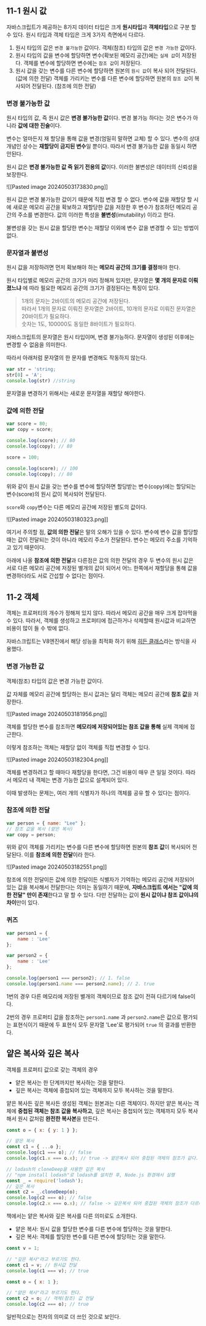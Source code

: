## 11-1 원시 값  

자바스크립트가 제공하는 8가지 데이터 타입은 크게 **원시타입**과 **객체타입**으로 구분 할 수 있다. 원시 타입과 객체 타입은 크게 3가지 측면에서 다르다.

1. 원시 타입의 값은 `변경 불가능한` 값이다. 객체(참조) 타입의 값은 `변경 가능한` 값이다.
2. 원시 타입의 값을 변수에 할당하면 변수(확보된 메모리 공간)에는 `실제 값`이 저장된다. 객체를 변수에 할당하면 변수에는 `참조 값`이 저장된다.
3. 원시 값을 갖는 변수를 다른 변수에 할당하면 원본의 `원시 값`이 복사 되어 전달된다.(값에 의한 전달) 객체를 가리키는 변수를 다른 변수에 할당하면 원본의 `참조 값`이 복사되어 전달된다. (참조에 의한 전달)

### 변경 불가능한 값  

원시 타입의 값, 즉 원시 값은 **변경 불가능한 값**이다. 변경 불가능 하다는 것은 변수가 아니라 **값에 대한 진술**이다.

변수는 얼마든지 재 할당을 통해 값을 변경(엄밀히 말하면 교체) 할 수 있다. 변수의 상대 개념인 상수는 **재할당이 금지된 변수**일 뿐이다. 따라서 변경 불가능한 값을 동일시 하면 안된다.

원시 값은 **변경 불가능한 값 즉 읽기 전용의 값**이다. 이러한 불변성은 데이터의 신뢰성을 보장한다.

![[Pasted image 20240503173830.png]]

원시 값은 변경 불가능한 값이기 때문에 직접 변경 할 수 없다. 변수에 값을 재할당 할 시에 새로운 메모리 공간을 확보하고 재할당한 값을 저장한 후 변수가 참조하던 메모리 공간의 주소를 변경한다. 값의 이러한 특성을 **불변성**(imutability) 이라고 한다.

불변성을 갖는 원시 값을 할당한 변수는 재할당 이외에 변수 값을 변경할 수 있는 방법이 없다.
### 문자열과 불변성  

원시 값을 저장하려면 먼저 확보해야 하는 **메모리 공간의 크기를 결정**해야 한다.

원시 타입별로 메모리 공간의 크기가 미리 정해져 있지만, 문자열은 **몇 개의 문자로 이뤄졌느냐** 에 따라 필요한 메모리 공간의 크기가 결정된다는 특징이 있다.

> 1개의 문자는 2바이트의 메모리 공간에 저장된다.  
> 따라서 1개의 문자로 이뤄진 문자열은 2바이트, 10개의 문자로 이뤄진 문자열은 20바이트가 필요하다.  
> 숫자는 1도, 100000도 동일한 8바이트가 필요하다.

자바스크립트의 문자열은 원시 타입이며, 변경 불가능하다. 문자열이 생성된 이후에는 변경할 수 없음을 의미한다.

따라서 아래처럼 문자열의 한 문자를 변경해도 작동하지 않는다.

```javascript
var str = 'string;
str[0] = 'A'; 
console.log(str) //string
```

문자열을 변경하기 위해서는 새로운 문자열을 재할당 해야한다.
### 값에 의한 전달  

```javascript
var score = 80;
var copy = score;

console.log(score); // 80
console.log(copy); // 80

score = 100;

console.log(score); // 100
console.log(copy); // 80
```

위와 같이 원시 값을 갖는 변수를 변수에 할당하면 할당받는 변수(copy)에는 할당되는 변수(score)의 원시 값이 복사되어 전달된다.

`score`와 `copy`변수는 다른 메모리 공간에 저장된 별도의 값이다.

![[Pasted image 20240503180323.png]]

여기서 주의할 점, **값의 의한 전달**은 말의 오해가 있을 수 있다. 변수에 변수 값을 할당할때는 값이 전달되는 것이 아니라 메모리 주소가 전달된다. 변수는 메모리 주소를 기억하고 있기 때문이다.

아래에 나올 **참조에 의한 전달**과 다른점은 값의 의한 전달의 경우 두 변수의 원시 값은 서로 다른 메모리 공간에 저장된 별개의 값이 되어서 어느 한쪽에서 재할당을 통해 값을 변경하더라도 서로 간섭할 수 없다는 점이다.
## 11-2 객체  

객체는 프로퍼티의 개수가 정해져 있지 않다. 따라서 메모리 공간을 매우 크게 잡아먹을 수 있다. 따라서, 객체를 생성하고 프로퍼티에 접근하거나 삭제할때 원시값과 비교하면 비용이 많이 들 수 밖에 없다.

자바스크립트는 V8엔진에서 해당 성능을 최적화 하기 위해 [히든 클래스](https://wooncloud.tistory.com/105)라는 방식을 사용했다.
### 변경 가능한 값  

객체(참조) 타입의 값은 변경 가능한 값이다.

값 자체를 메모리 공간에 할당하는 원시 값과는 달리 객체는 메모리 공간에 **참조 값**을 저장한다.

![[Pasted image 20240503181956.png]]

객체를 할당한 변수를 참조하면 **메모리에 저장되어있는 참조 값을 통해** 실제 객체에 접근한다.

이렇게 참조하는 객체는 재할당 없이 객체를 직접 변경할 수 있다.

![[Pasted image 20240503182304.png]]

객체를 변경하려고 할 때마다 재할당을 한다면, 그건 비용이 매우 큰 일일 것이다. 따라서 메모리 내 객체는 변경 가능한 값으로 설계되어 있다.

이때 발생하는 문제는, 여러 개의 식별자가 하나의 객체를 공유 할 수 있다는 점이다.

### 참조에 의한 전달

```js
var person = { name: "Lee" };
// 참조 값을 복사 (얕은 복사)
var copy = person;
```

위와 같이 객체를 가리키는 변수를 다른 변수에 할당하면 원본의 **참조 값**이 복사되어 전달된다. 이를 **참조에 의한 전달**이라 한다. 

![[Pasted image 20240503182551.png]]

참조에 의한 전달이든 값에 의한 전달이든 식별자가 기억하는 메모리 공간에 저장되어 있는 값을 복사해서 전달한다는 의미는 동일하기 때문에, **자바스크립트 에서는 "값에 의한 전달" 만이 존재**한다고 말 할 수 있다. 다만 전달하는 값이 **원시 값이냐 참조 값이냐의 차이**만이 있다.

### 퀴즈 

```javascript
var person1 = {
	name : 'Lee'
};

var person2 = {
	name : 'Lee'
};

console.log(person1 === person2); // 1. false
console.log(person1.name === person2.name); // 2. true
```

1번의 경우 다른 메모리에 저장된 별개의 객체이므로 참조 값이 전혀 다르기에 false이다.

2번의 경우 프로퍼티 값을 참조하는 `person1.name` 과 `person2.name`은 값으로 평가되는 표현식이기 때문에 두 표현식 모두 문자열 'Lee'로 평가되어 `true` 의 결과를 반환한다.

## 얕은 복사와 깊은 복사

객체를 프로퍼티 값으로 갖는 객체의 경우 
- 얕은 복사는 한 단계까지만 복사하는 것을 말한다.
- 깊은 복사는 객체에 중첩되어 있는 객체까지 모두 복사하는 것을 말한다.

얕은 복사든 깊은 복사든 생성된 객체는 원본과는 다른 객체이다. 하지만 얕은 복사는 객체에 **중첩된 객체는 참조 값을 복사하고**, 깊은 복사는 중첩되어 있는 객체까지 모두 복사해서 원시 값처럼 **완전한 복사본**을 만든다.

```js
const o = { x: { y: 1 } };

// 얕은 복사
const c1 = { ...o }; 
console.log(c1 === o); // false
console.log(c1.x === o.x); // true -> 얕은복사 되어 중첩된 객체의 참조가 같다.

// lodash의 cloneDeep을 사용한 깊은 복사
// "npm install lodash"로 lodash를 설치한 후, Node.js 환경에서 실행
const _ = require('lodash');
// 깊은 복사
const c2 = _.cloneDeep(o);
console.log(c2 === o); // false
console.log(c2.x === o.x); // false -> 깊은복사 되어 중첩된 객체의 참조가 다르다.
```

책에서는 얕은 복사와 깊은 복사를 다른 의미로도 소개한다.

- 얕은 복사: 원시 값을 할당한 변수를 다른 변수에 할당하는 것을 말한다.
- 깊은 복사: 객체를 할당한 변수를 다른 변수에 할당하는 것을 말한다.

```js
const v = 1;

// "깊은 복사"라고 부르기도 한다.
const c1 = v; // 원시값 전달
console.log(c1 === v); // true

const o = { x: 1 };

// "얕은 복사"라고 부르기도 한다.
const c2 = o; // 객체(참조) 값 전달
console.log(c2 === o); // true
```

일반적으로는 전자의 의미로 더 쓰인 것으로 보인다. 
 
